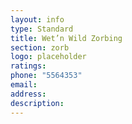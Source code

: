 ```yaml
---
layout: info
type: Standard
title: Wet’n Wild Zorbing
section: zorb
logo: placeholder
ratings:
phone: "5564353"
email:
address:
description:
---
```

